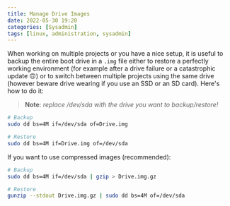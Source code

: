 ```yaml
---
title: Manage Drive Images
date: 2022-05-30 19:20
categories: [Sysadmin]
tags: [linux, administration, sysadmin]
---
```

When working on multiple projects or you have a nice setup, it is useful to backup the entire boot drive in a `.img` file either to restore a perfectly working environment (for example after a drive failure or a catastrophic update 🙃) or to switch between multiple projects using the same drive (however beware drive wearing if you use an SSD or an SD card).
Here's how to do it:

>**Note**: *replace /dev/sda with the drive you want to backup/restore!*

```bash
# Backup
sudo dd bs=4M if=/dev/sda of=Drive.img

# Restore
sudo dd bs=4M if=Drive.img of=/dev/sda

```

If you want to use compressed images (recommended):

```bash
# Backup
sudo dd bs=4M if=/dev/sda | gzip > Drive.img.gz

# Restore
gunzip --stdout Drive.img.gz | sudo dd bs=4M of=/dev/sda
```
